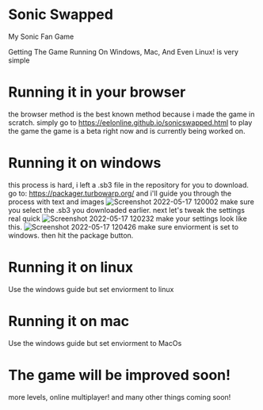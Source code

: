# Sonic Swapped
My Sonic Fan Game

Getting The Game Running On Windows, Mac, And Even Linux! is very simple

# Running it in your browser
the browser method is the best known method because i made the game in scratch.
simply go to https://eelonline.github.io/sonicswapped.html to play the game
the game is a beta right now and is currently being worked on.

# Running it on windows
this process is hard, i left a .sb3 file in the repository for you to download.
go to: https://packager.turbowarp.org/ and i'll guide you through the process with text and images
![Screenshot 2022-05-17 120002](https://user-images.githubusercontent.com/74159747/168856442-943dc131-f20a-4232-b2df-c3d3c29aaa5e.png)
make sure you select the .sb3 you downloaded earlier.
next let's tweak the settings real quick
![Screenshot 2022-05-17 120232](https://user-images.githubusercontent.com/74159747/168856935-e13dc87c-9d14-4b4a-af12-4889bf589347.png)
make your settings look like this.
![Screenshot 2022-05-17 120426](https://user-images.githubusercontent.com/74159747/168857279-cafd77e3-3315-4c06-86f8-f1ba9847ba23.png)
make sure enviorment is set to windows.
then hit the package button.

# Running it on linux
Use the windows guide but set enviorment to linux

# Running it on mac
Use the windows guide but set enviorment to MacOs

# The game will be improved soon!
more levels, online multiplayer! and many other things coming soon!
